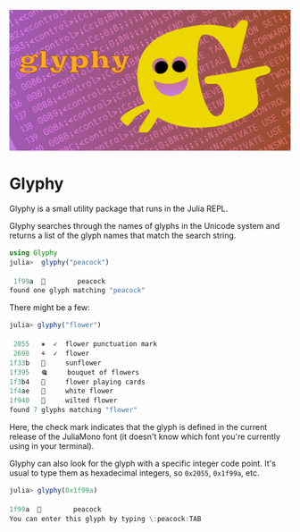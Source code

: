 ![glyphy splash image](docs/src/assets/figures/glyphy-social-media-preview.png)

# Glyphy

Glyphy is a small utility package that runs in the Julia REPL.

Glyphy searches through the names of glyphs in the Unicode
system and returns a list of the glyph names that match the
search string.

```julia
using Glyphy
julia>  glyphy("peacock")

 1f99a  🦚        peacock           
found one glyph matching "peacock"
```

There might be a few:

```julia
julia> glyphy("flower")

 2055   ⁕  ✓  flower punctuation mark  
 2698   ⚘  ✓  flower                   
1f33b   🌻     sunflower                
1f395   🎕     bouquet of flowers       
1f3b4   🎴     flower playing cards     
1f4ae   💮     white flower             
1f940   🥀     wilted flower            
found 7 glyphs matching "flower"
```

Here, the check mark indicates that the glyph is defined in the current release of
the JuliaMono font (it doesn't know which font you're currently using in your
terminal).

Glyphy can also look for the glyph with a specific integer
code point. It's usual to type them as hexadecimal integers,
so `0x2055`, `0x1f99a`, etc.


```julia
julia> glyphy(0x1f99a)

1f99a  🦚        peacock              
You can enter this glyph by typing \:peacock:TAB
```

[docs-development-img]: https://img.shields.io/badge/docs-development-blue
[docs-development-url]: http://cormullion.github.io/glyphy.jl/dev/

[docs-stable-img]: https://img.shields.io/badge/docs-stable-blue.svg
[docs-stable-url]: http://cormullion.github.io/glyphy.jl/stable/

[ci-img]: https://github.com/cormullion/glyphy.jl/workflows/CI/badge.svg
[ci-url]: https://github.com/cormullion/glyphy.jl/actions?query=workflow%3ACI
